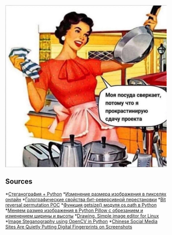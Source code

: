 ![](https://raw.githubusercontent.com/unton3ton/citXXX-stego_with_bitreverse/main/1.png) 
<!---
Иди уже посуду помой!
-->

## Sources

*[Стеганография + Python](https://telegra.ph/Steganografiya--Python-12-08)
*[Изменение размера изображения в пикселях онлайн](https://www.imgonline.com.ua/resize-image.php)
*[Голографические свойства бит-реверсивной перестановки](https://habr.com/ru/articles/155471/)
*[Bit reversal permutation POC](https://github.com/niazlv/Bit-reversal-permutation/tree/main)
*[Функция getsize() модуля os.path в Python](https://docs-python.ru/standart-library/modul-os-path-python/funktsija-getsize-modulja-os-path/)
*[Меняем размер изображения в Python Pillow с обрезанием и изменением ширины и высоты](https://fixmypc.ru/post/izmenenie-razmera-kartinki-v-python-s-pillow-pil/)
*[Drawing. Simple image editor for Linux](https://maoschanz.github.io/drawing/)
*[Image Steganography using OpenCV in Python](https://www.geeksforgeeks.org/image-steganography-using-opencv-in-python/)
*[Chinese Social Media Sites Are Quietly Putting Digital Fingerprints on Screenshots](https://www.vice.com/en/article/qjk3vm/chinese-social-media-watermarks-zhihu-douban)

